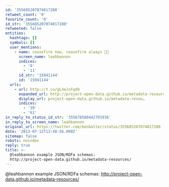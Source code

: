 ```yaml
---
id: '355685207074017280'
retweet_count: '0'
favorite_count: '0'
id_str: '355685207074017280'
retweeted: false
entities:
  hashtags: []
  symbols: []
  user_mentions:
    - name: ceasefire now, ceasefire always 🍞🌹
      screen_name: leahbannon
      indices:
        - '0'
        - '11'
      id_str: '15941144'
      id: '15941144'
  urls:
    - url: http://t.co/gL4eJsFqd8
      expanded_url: http://project-open-data.github.io/metadata-resources/
      display_url: project-open-data.github.io/metadata-resou…
      indices:
        - '39'
        - '61'
in_reply_to_status_id_str: '355678580442791936'
in_reply_to_screen_name: leahbannon
original_url: https://twitter.com/benbalter/status/355685207074017280
date: '2013-07-12T13:48:56.000Z'
sitemap: false
robots: noindex
reply: true
title: >-
  @leahbannon example JSON/RDFa schemas:
  http://project-open-data.github.io/metadata-resources/
---
```


@leahbannon example JSON/RDFa schemas: http://project-open-data.github.io/metadata-resources/